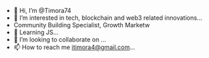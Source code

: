 - 👋 Hi, I’m @Timora74
- 👀 I’m interested in tech, blockchain and web3 related innovations...
- Community Building Specialist, Growth Marketw
- 🌱 Learning JS...
- 💞️ I’m looking to collaborate on ...
- 📫 How to reach me itimora4@gmail.com...

<!---
Timora74/Timora74 is a ✨ special ✨ repository because its `README.md` (this file) appears on your GitHub profile.
You can click the Preview link to take a look at your changes.
--->
